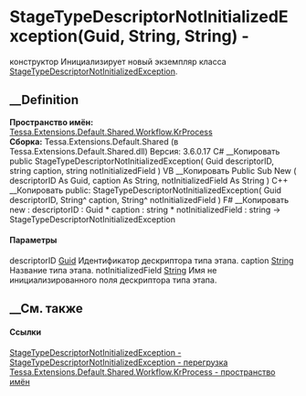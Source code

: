 # StageTypeDescriptorNotInitializedException(Guid, String, String) -
конструктор
Инициализирует новый экземпляр класса
[StageTypeDescriptorNotInitializedException](T_Tessa_Extensions_Default_Shared_Workflow_KrProcess_StageTypeDescriptorNotInitializedException.htm).
## __Definition
 **Пространство имён:**
[Tessa.Extensions.Default.Shared.Workflow.KrProcess](N_Tessa_Extensions_Default_Shared_Workflow_KrProcess.htm)  
 **Сборка:** Tessa.Extensions.Default.Shared (в
Tessa.Extensions.Default.Shared.dll) Версия: 3.6.0.17
C# __Копировать
     public StageTypeDescriptorNotInitializedException(
    	Guid descriptorID,
    	string caption,
    	string notInitializedField
    )
VB __Копировать
     Public Sub New ( 
    	descriptorID As Guid,
    	caption As String,
    	notInitializedField As String
    )
C++ __Копировать
     public:
    StageTypeDescriptorNotInitializedException(
    	Guid descriptorID, 
    	String^ caption, 
    	String^ notInitializedField
    )
F# __Копировать
     new : 
            descriptorID : Guid * 
            caption : string * 
            notInitializedField : string -> StageTypeDescriptorNotInitializedException
#### Параметры
descriptorID [Guid](https://learn.microsoft.com/dotnet/api/system.guid)
    Идентификатор дескриптора типа этапа.
caption [String](https://learn.microsoft.com/dotnet/api/system.string)
    Название типа этапа.
notInitializedField
[String](https://learn.microsoft.com/dotnet/api/system.string)
    Имя не инициализированного поля дескриптора типа этапа.
##  __См. также
#### Ссылки
[StageTypeDescriptorNotInitializedException -
](T_Tessa_Extensions_Default_Shared_Workflow_KrProcess_StageTypeDescriptorNotInitializedException.htm)
[StageTypeDescriptorNotInitializedException -
перегрузка](Overload_Tessa_Extensions_Default_Shared_Workflow_KrProcess_StageTypeDescriptorNotInitializedException__ctor.htm)
[Tessa.Extensions.Default.Shared.Workflow.KrProcess - пространство
имён](N_Tessa_Extensions_Default_Shared_Workflow_KrProcess.htm)
